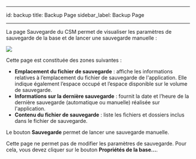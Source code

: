 - - -
id: backup title: Backup Page sidebar_label: Backup Page
- - -

La page Sauvegarde du CSM permet de visualiser les paramètres de sauvegarde de la base et de lancer une sauvegarde manuelle :

![](../assets/en/MSC/msc_Backup.png)

Cette page est constituée des zones suivantes :

- **Emplacement du fichier de sauvegarde** : affiche les informations relatives à l’emplacement du fichier de sauvegarde de l'application. Elle indique également l’espace occupé et l’espace disponible sur le volume de sauvegarde.
- **Informations sur la dernière sauvegarde** : fournit la date et l’heure de la dernière sauvegarde (automatique ou manuelle) réalisée sur l'application.
- **Contenu du fichier de sauvegarde** : liste les fichiers et dossiers inclus dans le fichier de sauvegarde.

Le bouton **Sauvegarde** permet de lancer une sauvegarde manuelle.

Cette page ne permet pas de modifier les paramètres de sauvegarde. Pour cela, vous devez cliquer sur le bouton **Propriétés de la base...**.